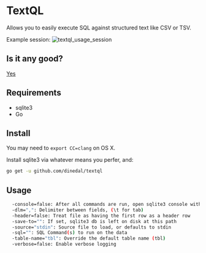 # TextQL

Allows you to easily execute SQL against structured text like CSV or TSV.

Example session:
![textql_usage_session](https://raw.github.com/dinedal/textql/master/textql_usage.gif)

## Is it any good?

[Yes](https://news.ycombinator.com/item?id=3067434)

## Requirements

- sqlite3
- Go

## Install

You may need to `export CC=clang` on OS X.

Install sqlite3 via whatever means you perfer, and:

```bash
go get -u github.com/dinedal/textql
```

## Usage

```bash
  -console=false: After all commands are run, open sqlite3 console with this data
  -dlm=",": Delimiter between fields, (\t for tab)
  -header=false: Treat file as having the first row as a header row
  -save-to="": If set, sqlite3 db is left on disk at this path
  -source="stdin": Source file to load, or defaults to stdin
  -sql="": SQL Command(s) to run on the data
  -table-name="tbl": Override the default table name (tbl)
  -verbose=false: Enable verbose logging
```
